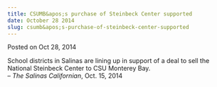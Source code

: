 ```yaml
---
title: CSUMB&apos;s purchase of Steinbeck Center supported
date: October 28 2014
slug: csumb&apos;s-purchase-of-steinbeck-center-supported
---
```


 



<span class="date">Posted on Oct 28, 2014    </span>
<p>School districts in Salinas are lining up in support of a deal
to sell the National Steinbeck Center to CSU Monterey Bay.<br>
&#x2013; <em>The Salinas Californian</em>, Oct. 15, 2014</br></p>





 
